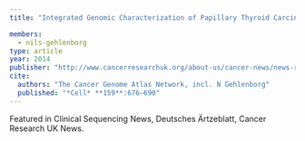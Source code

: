 ```yaml
---
title: "Integrated Genomic Characterization of Papillary Thyroid Carcinoma"

members:
  - nils-gehlenborg
type: article
year: 2014
publisher: "http://www.cancerresearchuk.org/about-us/cancer-news/news-report/2014-10-23-large-study-sheds-light-on-the-genetic-causes-of-thyroid-cancer"
cite:
  authors: "The Cancer Genome Atlas Network, incl. N Gehlenborg"
  published: "*Cell* **159**:676–690"
---
```

Featured in Clinical Sequencing News, Deutsches Ärtzeblatt, Cancer Research UK News.